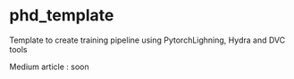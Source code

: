 # phd_template
Template to create training pipeline using PytorchLighning, Hydra and DVC tools

Medium article : soon
